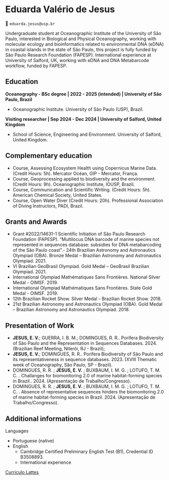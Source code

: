 # Eduarda Valério de Jesus 
📧 `eduarda.jesus@usp.br`

Undergraduate student at Oceanographic Institute of the University of São Paulo, interested in Biological and Physical Oceanography, working with molecular ecology and bioinformatics related to environmental DNA (eDNA) in coastal islands in the state of São Paulo, this project is fully funded by São Paulo Research Foundation (FAPESP). International experience at University of Salford, UK, working with eDNA and DNA Metabarcode workflow, funded by FAPESP. 

## Education

**Oceanography - BSc degree | 2022 - 2025 (intended) | University of São Paulo, Brazil**
  - Oceanographic Institute. University of São Paulo (USP), Brazil.

**Visiting researcher | Sep 2024 - Dec 2024 | University of Salford, United Kingdom**
  - School of Science, Engineering and Environment. University of Salford, United Kingdom. 


## Complementary education 

- Course, Assessing Ecosystem Health using Copernicus Marine Data. (Credit Hours: 5h). Mercator Océan, GIP - Mercator, França.
- Course, Geoprocessing applied to biodiversity and the environment. (Credit Hours: 9h). Oceanographic Institute, IOUSP, Brazil.
- Course, Communication and Scientific Writing. (Credit Hours: 5h). American Chemical Society, United States.
- Course, Open Water Diver (Credit Hours: 20h). Professional Association of Diving Instructors, PADI, Brazil.


## Grants and Awards 

- Grant #2022/14631-1 Scientific Initiation of São Paulo Research Foundation (FAPESP). “Multilocus DNA barcode of marine species not represented in sequences database: subsidies for DNA metabarcoding of the São Paulo coast”.- 24th Brazilian Astronomy and Astronautics Olympiad (OBA). Bronze Medal – Brazilian Astronomy and Astronautics Olympiad. 2021.
- VI Brazilian GeoBrasil Olympiad. Gold Medal – GeoBrasil Brazilian Olympiad. 2021.
- International Olympiad Mathématiques Sans Frontières. National Silver Medal - OIMSF. 2019.
- International Olympiad Mathématiques Sans Frontières. State Gold Medal - OIMSF. 2019.
- 12th Brazilian Rocket Show. Silver Medal - Brazilian Rocket Show. 2018.
- 21st Brazilian Astronomy and Astronautics Olympiad (OBA). Gold Medal – Brazilian Astronomy and Astronautics Olympiad. 2018.


## Presentation of Work 

- **JESUS, E. V.**; GUERRA, I. B. M.; DOMINGUES, R. R.. Porifera Biodiversity of São Paulo and the Representation in Sequences Databases. 2024. (Brazilian Reef Meeting, Niterói, RJ - Brazil);
- **JESUS, E. V.**; DOMINGUES, R. R.. Porifera Biodiversity of São Paulo and its representativeness in sequence databases. 2023. (XVIII Thematic week of Oceanography, São Paulo, SP - Brazil).
- DOMINGUES, R. R. ; **JESUS, E. V.** ; BUXBAUM, I. M. G. ; LOTUFO, T. M. C. . Challanges for biomonitoring 2.0 of marine habitat-forming species in Brazil.. 2024. (Apresentação de Trabalho/Congresso).
- DOMINGUES, R. R. ; **JESUS, E. V.** ; BUXBAUM, I. M. G. ; LOTUFO, T. M. C. . Absence of representative sequences hinders the biomonitoring 2.0 of marine habitat-forming species in Brazil. 2024. (Apresentação de Trabalho/Congresso).



## Additional informations 

Languages 
- Portuguese (native)
- English
  - Cambridge Certified Preliminary English Test (B1), Credential ID B3508893.
  - International experience
 

[Curriculo Lattes](https://buscatextual.cnpq.br/buscatextual/visualizacv.do#LP_Barcoding%20and%20metabarcoding%20of%20reef-associated%20species%20of%20the%20S%C3%A3o%20Paulo%20coastal%20islands)
